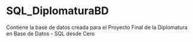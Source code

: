 # SQL_DiplomaturaBD
Contiene la base de datos creada para el Proyecto Final de la Diplomatura en Base de Datos - SQL desde Cero
